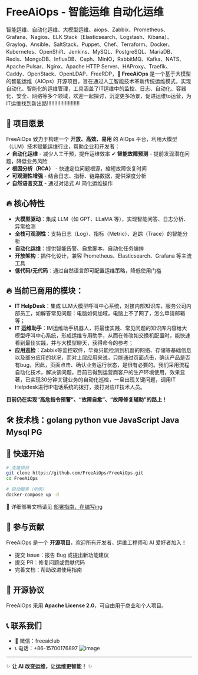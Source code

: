 # FreeAiOps - 智能运维 自动化运维
智能运维、自动化运维、大模型运维、aiops、Zabbix、Prometheus、Grafana、Nagios、ELK Stack（Elasticsearch、Logstash、Kibana）、Graylog、Ansible、SaltStack、Puppet、Chef、Terraform、Docker、Kubernetes、OpenShift、Jenkins、MySQL、PostgreSQL、MariaDB、Redis、MongoDB、InfluxDB、Ceph、MinIO，RabbitMQ、Kafka、NATS、Apache Pulsar、Nginx、Apache HTTP Server、HAProxy、Traefik、Caddy、OpenStack、OpenLDAP、FreeRDP，🚀 **FreeAiOps** 是一个基于大模型的智能运维（AIOps）开源项目，旨在通过人工智能技术革新传统运维模式，实现自动化、智能化的运维管理，工具涵盖了IT运维中的监控、日志、自动化、容器化、安全、网络等多个领域，欢迎一起探讨，沉淀更多场景，促进运维to运营，为IT运维找到新出路!!!!!!!!!!!!!!!!!!!!!!

## 🌟 项目愿景  

FreeAiOps 致力于构建一个 **开放、高效、易用** 的 AIOps 平台，利用大模型（LLM）技术赋能运维行业，帮助企业和开发者：  
✔ **自动化运维** - 减少人工干预，提升运维效率
✔ **智能故障预测** - 提前发现潜在问题，降低业务风险  
✔ **根因分析（RCA）** - 快速定位问题根源，缩短故障恢复时间  
✔ **可观测性增强** - 结合日志、指标、链路数据，提供深度分析  
✔ **自然语言交互** - 通过对话式 AI 简化运维操作  

## 🔥 核心特性  

- **大模型驱动**：集成 LLM（如 GPT、LLaMA 等），实现智能问答、日志分析、异常检测  
- **全栈可观测性**：支持日志（Log）、指标（Metric）、追踪（Trace）的智能分析  
- **自动化运维**：提供智能告警、自愈脚本、自动化任务编排  
- **开放架构**：插件化设计，兼容 Prometheus、Elasticsearch、Grafana 等主流工具  
- **低代码/无代码**：通过自然语言即可配置运维策略，降低使用门槛  

## 🔥 当前已商用的模块：
- **IT HelpDesk**：集成 LLM大模型呼叫中心系统，对接内部知识库，服务公司内部员工，如解答常见问题：电脑如何加域，电脑上不了网了，怎么申请邮箱等；
- **IT 运维助手**：IM运维助手机器人，将最佳实践、常见问题的知识库内容给大模型呼叫中心系统，形成运维专用助手，从而在修改如交换机配置时，能快速看到最佳实践，并与大模型聊天，获得命令的参考；
- **应用巡检**：Zabbix等监控软件，毕竟只能检测到机器的网络、存储等基础信息以及部分应用的状况，而对上层应用来说，只能通过页面点击，确认产品是否有bug，因此，页面点击、确认业务运行状态，是很有必要的。我们采用流程自动化技术，解决该问题，目前已得到运营商客户的生产环境使用，效果显著，已实现30分钟关键业务的自动化巡检，一旦出现关键问题，调用IT Helpdesk进行IP电话系统的拨打，拨打对应IT技术人员。 

 **目前仍在实现“高危指令预警”、“故障自愈”、“故障修复辅助”的路上！** 

## 🛠️ 技术栈：golang python vue JavaScript Java Mysql PG
<!--
- **后端**：Python/Go + FastAPI/Gin  
- **AI 引擎**：PyTorch/TensorFlow + HuggingFace/LLaMA  
- **数据处理**：Flink/Spark + Elasticsearch  
- **前端**：React/Vue + ECharts  
- **部署**：Docker + Kubernetes  
-->

## 🚀 快速开始  

```bash
# 克隆项目
git clone https://github.com/FreeAiOps/FreeAiOps.git
cd FreeAiOps

# 启动服务（示例）
docker-compose up -d
```  

📖 详细部署文档请见 [部署指南，在编写ing](./docs/INSTALL.md)  

## 🤝 参与贡献  

FreeAiOps 是一个 **开源项目**，欢迎所有开发者、运维工程师和 AI 爱好者加入！  
- 提交 Issue：报告 Bug 或提出新功能建议  
- 提交 PR：修复问题或贡献代码  
- 完善文档：帮助改进使用指南  

## 📜 开源协议  

FreeAiOps 采用 **Apache License 2.0**，可自由用于商业和个人项目。  

## 📞 联系我们  

- 💬 微信：freeaiclub
- 📞 电话：+86-15700176897 
![image](https://github.com/user-attachments/assets/07a865f0-325c-4405-8038-f2199fee4aa3)

---

✨ **让 AI 改变运维，让运维更智能！** ✨

